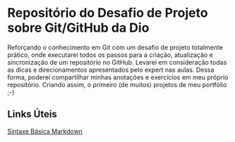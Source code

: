 # Repositório do Desafio de Projeto sobre Git/GitHub da Dio

Reforçando o conhecimento em Git com um desafio de projeto totalmente prático, onde executarei todos os passos para a criação, atualização e sincronização de um repositório no GitHub. Levarei em consideração todas as dicas e direcionamentos apresentados pelo expert nas aulas. Dessa forma, poderei compartilhar minhas anotações e exercícios em meu próprio repositório. Criando assim, o primeiro (de muitos) projetos de meu portfólio ;-)

## Links Úteis
[Sintaxe Básica Markdown](https://www.markdownguide.org/)
